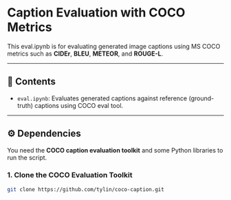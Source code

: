 # Caption Evaluation with COCO Metrics

This  eval.ipynb is for evaluating generated image captions using MS COCO metrics such as **CIDEr**, **BLEU**, **METEOR**, and **ROUGE-L**.

---

## 📄 Contents

- `eval.ipynb`: Evaluates generated captions against reference (ground-truth) captions using COCO eval tool.

---

## ⚙️ Dependencies

You need the **COCO caption evaluation toolkit** and some Python libraries to run the script.

### 1. Clone the COCO Evaluation Toolkit

```bash
git clone https://github.com/tylin/coco-caption.git



